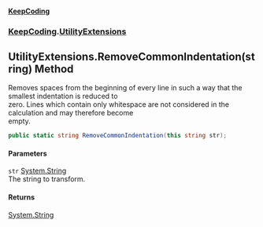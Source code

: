 #### [KeepCoding](index.md 'index')
### [KeepCoding](KeepCoding.md 'KeepCoding').[UtilityExtensions](UtilityExtensions.md 'KeepCoding.UtilityExtensions')
## UtilityExtensions.RemoveCommonIndentation(string) Method
Removes spaces from the beginning of every line in such a way that the smallest indentation is reduced to  
zero. Lines which contain only whitespace are not considered in the calculation and may therefore become  
empty.
```csharp
public static string RemoveCommonIndentation(this string str);
```
#### Parameters
<a name='KeepCoding.UtilityExtensions.RemoveCommonIndentation(string).str'></a>
`str` [System.String](https://docs.microsoft.com/en-us/dotnet/api/System.String 'System.String')  
The string to transform.
  
#### Returns
[System.String](https://docs.microsoft.com/en-us/dotnet/api/System.String 'System.String')  
